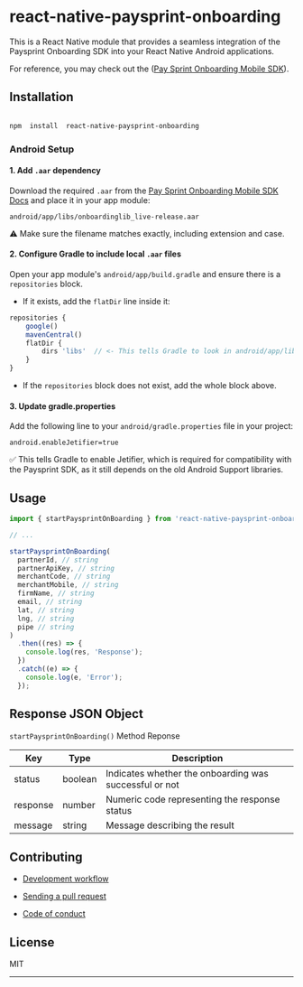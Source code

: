 # react-native-paysprint-onboarding

This is a React Native module that provides a seamless integration of the Paysprint Onboarding SDK into your React Native Android applications.

For reference, you may check out the ([Pay Sprint Onboarding Mobile SDK](https://pay-sprint.readme.io/reference/onboarding-mobile-sdk)).

## Installation

```sh

npm  install  react-native-paysprint-onboarding

```

### Android Setup

#### 1. Add `.aar` dependency

Download the required `.aar` from the [Pay Sprint Onboarding Mobile SDK Docs](https://pay-sprint.readme.io/reference/onboarding-mobile-sdk) and place it in your app module:

`android/app/libs/onboardinglib_live-release.aar`

⚠️ Make sure the filename matches exactly, including extension and case.

#### 2. Configure Gradle to include local `.aar` files

Open your app module's `android/app/build.gradle` and ensure there is a `repositories` block.

- If it exists, add the `flatDir` line inside it:

```js
repositories {
    google()
    mavenCentral()
    flatDir {
        dirs 'libs'  // <- This tells Gradle to look in android/app/libs for .aar files
    }
}
```

- If the `repositories` block does not exist, add the whole block above.

#### 3. Update gradle.properties

Add the following line to your `android/gradle.properties` file in your project:

```properties
android.enableJetifier=true
```

✅ This tells Gradle to enable Jetifier, which is required for compatibility with the Paysprint SDK, as it still depends on the old Android Support libraries.

## Usage

```js
import { startPaysprintOnBoarding } from 'react-native-paysprint-onboarding';

// ...

startPaysprintOnBoarding(
  partnerId, // string
  partnerApiKey, // string
  merchantCode, // string
  merchantMobile, // string
  firmName, // string
  email, // string
  lat, // string
  lng, // string
  pipe // string
)
  .then((res) => {
    console.log(res, 'Response');
  })
  .catch((e) => {
    console.log(e, 'Error');
  });
```

## Response JSON Object

`startPaysprintOnBoarding()` Method Reponse

| Key      | Type    | Description                                            |
| -------- | ------- | ------------------------------------------------------ |
| status   | boolean | Indicates whether the onboarding was successful or not |
| response | number  | Numeric code representing the response status          |
| message  | string  | Message describing the result                          |

## Contributing

- [Development workflow](CONTRIBUTING.md#development-workflow)

- [Sending a pull request](CONTRIBUTING.md#sending-a-pull-request)

- [Code of conduct](CODE_OF_CONDUCT.md)

## License

MIT

---
